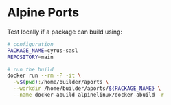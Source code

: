 # Alpine Ports

Test locally if a package can build using:

```sh
# configuration
PACKAGE_NAME=cyrus-sasl
REPOSITORY=main

# run the build
docker run --rm -P -it \
  -v$(pwd):/home/builder/aports \
  --workdir /home/builder/aports/${PACKAGE_NAME} \
  --name docker-abuild alpinelinux/docker-abuild -r
```
